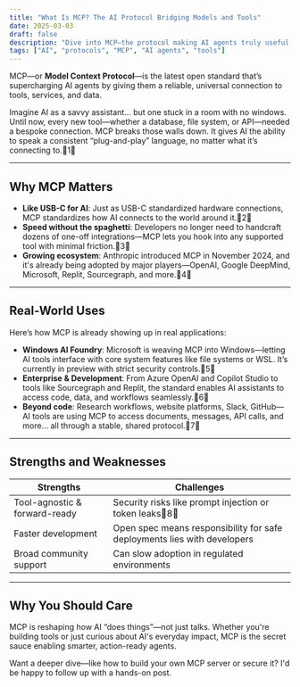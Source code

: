 ```yaml
---
title: "What Is MCP? The AI Protocol Bridging Models and Tools"
date: 2025-03-03
draft: false
description: "Dive into MCP—the protocol making AI agents truly useful by connecting them to tools, data and services."
tags: ["AI", "protocols", "MCP", "AI agents", "tools"]
---
```


MCP—or **Model Context Protocol**—is the latest open standard that’s supercharging AI agents by giving them a reliable, universal connection to tools, services, and data.

Imagine AI as a savvy assistant… but one stuck in a room with no windows. Until now, every new tool—whether a database, file system, or API—needed a bespoke connection. MCP breaks those walls down. It gives AI the ability to speak a consistent “plug-and-play” language, no matter what it’s connecting to.1

---

##  Why MCP Matters

- **Like USB-C for AI**: Just as USB-C standardized hardware connections, MCP standardizes how AI connects to the world around it.2  
- **Speed without the spaghetti**: Developers no longer need to handcraft dozens of one-off integrations—MCP lets you hook into any supported tool with minimal friction.3  
- **Growing ecosystem**: Anthropic introduced MCP in November 2024, and it's already being adopted by major players—OpenAI, Google DeepMind, Microsoft, Replit, Sourcegraph, and more.4  

---

##  Real-World Uses

Here’s how MCP is already showing up in real applications:

- **Windows AI Foundry**: Microsoft is weaving MCP into Windows—letting AI tools interface with core system features like file systems or WSL. It’s currently in preview with strict security controls.5  
- **Enterprise & Development**: From Azure OpenAI and Copilot Studio to tools like Sourcegraph and Replit, the standard enables AI assistants to access code, data, and workflows seamlessly.6  
- **Beyond code**: Research workflows, website platforms, Slack, GitHub—AI tools are using MCP to access documents, messages, API calls, and more… all through a stable, shared protocol.7  

---

##  Strengths and Weaknesses

|  Strengths                     |  Challenges                                  |
|-------------------------------|-----------------------------------------------|
| Tool-agnostic & forward-ready | Security risks like prompt injection or token leaks8 |
| Faster development            | Open spec means responsibility for safe deployments lies with developers |
| Broad community support       | Can slow adoption in regulated environments    |

---

##  Why You Should Care

MCP is reshaping how AI “does things”—not just talks. Whether you're building tools or just curious about AI's everyday impact, MCP is the secret sauce enabling smarter, action-ready agents.

Want a deeper dive—like how to build your own MCP server or secure it? I'd be happy to follow up with a hands-on post.